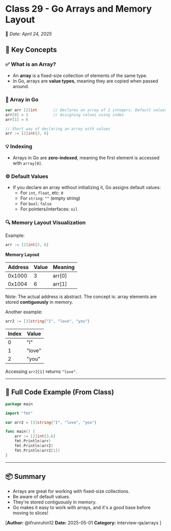 # Class 29 - Go Arrays and Memory Layout
📅 *Date: April 24, 2025*

## 🔑 Key Concepts

### ✅ What is an Array?
- An **array** is a fixed-size collection of elements of the same type.
- In Go, arrays are **value types**, meaning they are copied when passed around.

### 🧠 Array in Go
```go
var arr [2]int       // Declares an array of 2 integers. Default values: [0, 0]
arr[0] = 3           // Assigning values using index
arr[1] = 6

// Short way of declaring an array with values
arr := [2]int{3, 6}
```

### 💡 Indexing
- Arrays in Go are **zero-indexed**, meaning the first element is accessed with `array[0]`.

### ⚙️ Default Values
- If you declare an array without initializing it, Go assigns default values:
  - For `int`, `float`, etc: `0`
  - For `string`: `""` (empty string)
  - For `bool`: `false`
  - For pointers/interfaces: `nil`

### 🔍 Memory Layout Visualization

Example:
```go
arr := [2]int{3, 6}
```

**Memory Layout**

| Address   | Value | Meaning   |
|-----------|-------|-----------|
| 0x1000    | 3     | arr[0]    |
| 0x1004    | 6     | arr[1]    |

Note: The actual address is abstract. The concept is: array elements are stored **contiguously** in memory.

Another example:
```go
arr2 := [3]string{"I", "love", "you"}
```

| Index | Value  |
|-------|--------|
| 0     | "I"    |
| 1     | "love" |
| 2     | "you"  |

Accessing `arr2[1]` returns `"love"`.

---

## 🧪 Full Code Example (From Class)
```go
package main

import "fmt"

var arr2 = [3]string{"I", "love", "you"}

func main() {
    arr := [2]int{3,6}
    fmt.Println(arr)
    fmt.Println(arr2)
    fmt.Println(arr2[1])
}
```

---

## 📦 Summary
- Arrays are great for working with fixed-size collections.
- Be aware of default values.
- They're stored contiguously in memory.
- Go makes it easy to work with arrays, and it's a good base before moving to slices!

[**Author:** @ifrunruhin12
**Date:** 2025-05-01
**Category:** interview-qa/arrays
]